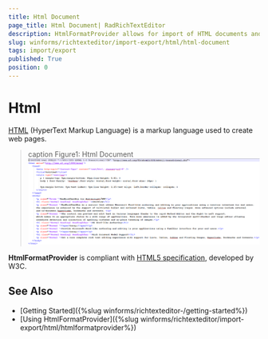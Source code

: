 ```yaml
---
title: Html Document
page_title: Html Document| RadRichTextEditor
description: HtmlFormatProvider allows for import of HTML documents and respectively export of RadRichTextBox to HTML.
slug: winforms/richtexteditor/import-export/html/html-document
tags: import/export
published: True
position: 0
---
```


# Html

[HTML](http://en.wikipedia.org/wiki/HTML) (HyperText Markup Language) is a markup language used to create web pages.

>caption Figure1: Html Document
![RadRichTextBox Formats And Conversion Html 01](images/RadRichTextBox_Formats_And_Conversion_Html_01.png)

__HtmlFormatProvider__ is compliant with [HTML5 specification](http://www.w3.org/TR/html5/), developed by W3C.

## See Also

 * [Getting Started]({%slug winforms/richtexteditor-/getting-started%})
 * [Using HtmlFormatProvider]({%slug winforms/richtexteditor/import-export/html/htmlformatprovider%})